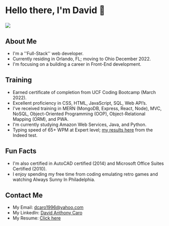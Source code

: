 # Hello there, I'm David 👋
### <img src="https://i.imgur.com/YuWrIZa.gif"/>

## About Me
* I'm a ''Full-Stack'' web developer.
* Currently residing in Orlando, FL; moving to Ohio December 2022.
* I'm focusing on a building a career in Front-End development.

## Training
* Earned certificate of completion from UCF Coding Bootcamp (March 2022).
* Excellent proficiency in CSS, HTML, JavaScript, SQL, Web API’s.
* I've received training in MERN (MongoDB, Express, React, Node), MVC, NoSQL, Object-Oriented Programming (OOP), Object-Relational Mapping (ORM), and PWA.
* I'm currently studying Amazon Web Services, Java, and Python.
* Typing speed of 65+ WPM at Expert level; <a href="https://bit.ly/347gwJF">my results here</a> from the Indeed test.

## Fun Facts
* I'm also certified in AutoCAD certified (2014) and Microsoft Office Suites Certified (2010).
* I enjoy spending my free time from coding emulating retro games and watching Always Sunny In Philadelphia.

## Contact Me
* My Email: <a href="mailto:dcaro1996@yahoo.com">dcaro1996@yahoo.com</a>
* My LinkedIn: <a href="https://bit.ly/3pZlT5B">David Anthony Caro</a>
* My Resume: <a href="https://bit.ly/3KiHDRm">Click here</a>